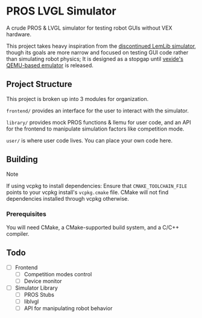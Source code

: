 # PROS LVGL Simulator

A crude PROS & LVGL simulator for testing robot GUIs without VEX hardware.

This project takes heavy inspiration from the [discontinued LemLib simulator](https://github.com/LemLib/pros-sim), though its goals are more narrow and focused on testing GUI code rather than simulating robot physics; It is designed as a stopgap until [vexide's QEMU-based emulator](https://github.com/vexide/vex-v5-sim) is released.

## Project Structure

This project is broken up into 3 modules for organization.

`frontend/` provides an interface for the user to interact with the simulator.

`library/` provides mock PROS functions & llemu for user code, and an API for the frontend to manipulate simulation factors like competition mode.

`user/` is where user code lives. You can place your own code here.

## Building

> [!NOTE]
> If using vcpkg to install dependencies: Ensure that `CMAKE_TOOLCHAIN_FILE` points to your vcpkg install's `vcpkg.cmake` file. CMake will not find dependencies installed through vcpkg otherwise.

### Prerequisites

You will need CMake, a CMake-supported build system, and a C/C++ compiler.

<!-- TODO: Building docs -->

## Todo

- [ ] Frontend
  - [ ] Competition modes control
  - [ ] Device monitor
- [ ] Simulator Library
  - [ ] PROS Stubs
  - [ ] liblvgl
  - [ ] API for manipulating robot behavior
